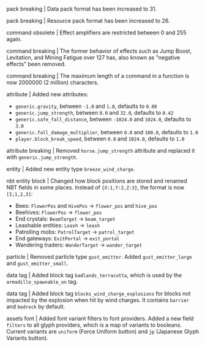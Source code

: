pack breaking | Data pack format has been increased to 31.

pack breaking | Resource pack format has been increased to 26.

command obsolete | Effect amplifiers are restricted between 0 and 255 again.

command breaking | The former behavior of effects such as Jump Boost, Levitation, and Mining Fatigue over 127 has, also known as "negative effects" been removed.

command breaking | The maximum length of a command in a function is now 2000000 (2 million) characters.

attribute | Added new attributes:
* `generic.gravity`, between `-1.0` and `1.0`, defaults to `0.08`
* `generic.jump_strength`, between `0.0` and `32.0`, defaults to `0.42`
* `generic.safe_fall_distance`, between `-1024.0` and `1024.0`, defaults to `3.0`
* `generic.fall_damage_multiplier`, between `0.0` and `100.0`, defaults to `1.0`
* `player.block_break_speed`, between `0.0` and `1024.0`, defaults to `1.0`

attribute breaking | Removed `horse.jump_strength` attribute and replaced it with `generic.jump_strength`.

entity | Added new entity type `breeze_wind_charge`.

nbt entity block | Changed how block positions are stored and renamed NBT fields in some places. Instead of `{X:1,Y:2,Z:3}`, the format is now `[I;1,2,3]`:
* Bees: `FlowerPos` and `HivePos` -> `flower_pos` and `hive_pos`
* Beehives: `FlowerPos` -> `flower_pos`
* End crystals: `BeamTarget` -> `beam_target`
* Leashable entities: `Leash` -> `leash`
* Patrolling mobs: `PatrolTarget` -> `patrol_target`
* End gateways: `ExitPortal` -> `exit_portal`
* Wandering traders: `WanderTarget` -> `wander_target`

particle | Removed particle type `gust_emitter`. Added `gust_emitter_large` and `gust_emitter_small`. 

data tag | Added block tag `badlands_terracotta`, which is used by the `armadillo_spawnable_on` tag.

data tag | Added block tag `blocks_wind_charge_explosions` for blocks not impacted by the explosion when hit by wind charges. It contains `barrier` and `bedrock` by default.

assets font | Added font variant filters to font providers. Added a new field `filters` to all glyph providers, which is a map of variants to booleans. Current variants are `uniform` (Force Uniform button) and `jp` (Japanese Glyph Variants button).
